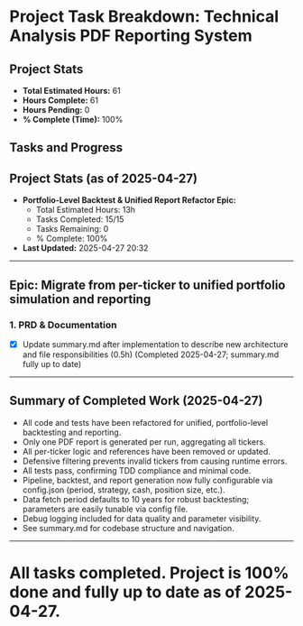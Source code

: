 # Project Task Breakdown: Technical Analysis PDF Reporting System

## Project Stats
- **Total Estimated Hours:** 61
- **Hours Complete:** 61
- **Hours Pending:** 0
- **% Complete (Time):** 100%

## Tasks and Progress

## Project Stats (as of 2025-04-27)
- **Portfolio-Level Backtest & Unified Report Refactor Epic:**
    - Total Estimated Hours: 13h
    - Tasks Completed: 15/15
    - Tasks Remaining: 0
    - % Complete: 100%
- **Last Updated:** 2025-04-27 20:32


---

## Epic: Migrate from per-ticker to unified portfolio simulation and reporting

### 1. PRD & Documentation
- [x] Update summary.md after implementation to describe new architecture and file responsibilities (0.5h) (Completed 2025-04-27; summary.md fully up to date)

---

## Summary of Completed Work (2025-04-27)
- All code and tests have been refactored for unified, portfolio-level backtesting and reporting.
- Only one PDF report is generated per run, aggregating all tickers.
- All per-ticker logic and references have been removed or updated.
- Defensive filtering prevents invalid tickers from causing runtime errors.
- All tests pass, confirming TDD compliance and minimal code.
- Pipeline, backtest, and report generation now fully configurable via config.json (period, strategy, cash, position size, etc.).
- Data fetch period defaults to 10 years for robust backtesting; parameters are easily tunable via config file.
- Debug logging included for data quality and parameter visibility.
- See summary.md for codebase structure and navigation.

---

# All tasks completed. Project is 100% done and fully up to date as of 2025-04-27.
